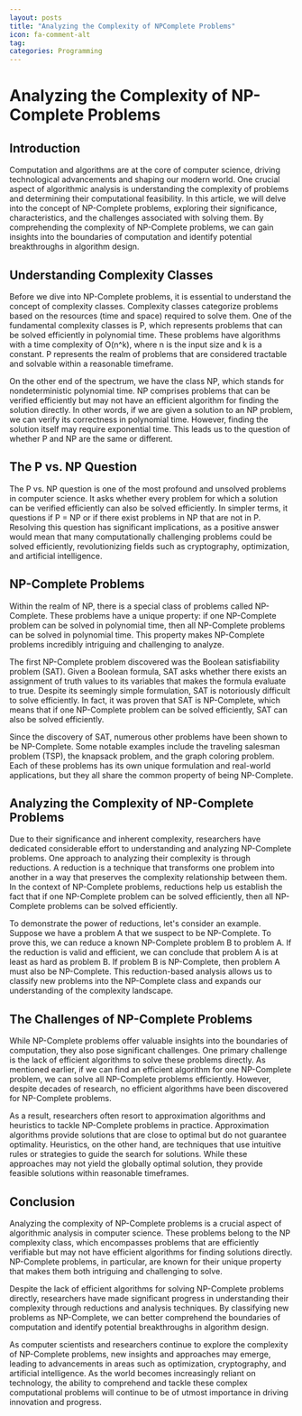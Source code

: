 ```yaml
---
layout: posts
title: "Analyzing the Complexity of NPComplete Problems"
icon: fa-comment-alt
tag:      
categories: Programming
---
```



# Analyzing the Complexity of NP-Complete Problems

## Introduction

Computation and algorithms are at the core of computer science, driving technological advancements and shaping our modern world. One crucial aspect of algorithmic analysis is understanding the complexity of problems and determining their computational feasibility. In this article, we will delve into the concept of NP-Complete problems, exploring their significance, characteristics, and the challenges associated with solving them. By comprehending the complexity of NP-Complete problems, we can gain insights into the boundaries of computation and identify potential breakthroughs in algorithm design.

## Understanding Complexity Classes

Before we dive into NP-Complete problems, it is essential to understand the concept of complexity classes. Complexity classes categorize problems based on the resources (time and space) required to solve them. One of the fundamental complexity classes is P, which represents problems that can be solved efficiently in polynomial time. These problems have algorithms with a time complexity of O(n^k), where n is the input size and k is a constant. P represents the realm of problems that are considered tractable and solvable within a reasonable timeframe.

On the other end of the spectrum, we have the class NP, which stands for nondeterministic polynomial time. NP comprises problems that can be verified efficiently but may not have an efficient algorithm for finding the solution directly. In other words, if we are given a solution to an NP problem, we can verify its correctness in polynomial time. However, finding the solution itself may require exponential time. This leads us to the question of whether P and NP are the same or different.

## The P vs. NP Question

The P vs. NP question is one of the most profound and unsolved problems in computer science. It asks whether every problem for which a solution can be verified efficiently can also be solved efficiently. In simpler terms, it questions if P = NP or if there exist problems in NP that are not in P. Resolving this question has significant implications, as a positive answer would mean that many computationally challenging problems could be solved efficiently, revolutionizing fields such as cryptography, optimization, and artificial intelligence.

## NP-Complete Problems

Within the realm of NP, there is a special class of problems called NP-Complete. These problems have a unique property: if one NP-Complete problem can be solved in polynomial time, then all NP-Complete problems can be solved in polynomial time. This property makes NP-Complete problems incredibly intriguing and challenging to analyze.

The first NP-Complete problem discovered was the Boolean satisfiability problem (SAT). Given a Boolean formula, SAT asks whether there exists an assignment of truth values to its variables that makes the formula evaluate to true. Despite its seemingly simple formulation, SAT is notoriously difficult to solve efficiently. In fact, it was proven that SAT is NP-Complete, which means that if one NP-Complete problem can be solved efficiently, SAT can also be solved efficiently.

Since the discovery of SAT, numerous other problems have been shown to be NP-Complete. Some notable examples include the traveling salesman problem (TSP), the knapsack problem, and the graph coloring problem. Each of these problems has its own unique formulation and real-world applications, but they all share the common property of being NP-Complete.

## Analyzing the Complexity of NP-Complete Problems

Due to their significance and inherent complexity, researchers have dedicated considerable effort to understanding and analyzing NP-Complete problems. One approach to analyzing their complexity is through reductions. A reduction is a technique that transforms one problem into another in a way that preserves the complexity relationship between them. In the context of NP-Complete problems, reductions help us establish the fact that if one NP-Complete problem can be solved efficiently, then all NP-Complete problems can be solved efficiently.

To demonstrate the power of reductions, let's consider an example. Suppose we have a problem A that we suspect to be NP-Complete. To prove this, we can reduce a known NP-Complete problem B to problem A. If the reduction is valid and efficient, we can conclude that problem A is at least as hard as problem B. If problem B is NP-Complete, then problem A must also be NP-Complete. This reduction-based analysis allows us to classify new problems into the NP-Complete class and expands our understanding of the complexity landscape.

## The Challenges of NP-Complete Problems

While NP-Complete problems offer valuable insights into the boundaries of computation, they also pose significant challenges. One primary challenge is the lack of efficient algorithms to solve these problems directly. As mentioned earlier, if we can find an efficient algorithm for one NP-Complete problem, we can solve all NP-Complete problems efficiently. However, despite decades of research, no efficient algorithms have been discovered for NP-Complete problems.

As a result, researchers often resort to approximation algorithms and heuristics to tackle NP-Complete problems in practice. Approximation algorithms provide solutions that are close to optimal but do not guarantee optimality. Heuristics, on the other hand, are techniques that use intuitive rules or strategies to guide the search for solutions. While these approaches may not yield the globally optimal solution, they provide feasible solutions within reasonable timeframes.

## Conclusion

Analyzing the complexity of NP-Complete problems is a crucial aspect of algorithmic analysis in computer science. These problems belong to the NP complexity class, which encompasses problems that are efficiently verifiable but may not have efficient algorithms for finding solutions directly. NP-Complete problems, in particular, are known for their unique property that makes them both intriguing and challenging to solve.

Despite the lack of efficient algorithms for solving NP-Complete problems directly, researchers have made significant progress in understanding their complexity through reductions and analysis techniques. By classifying new problems as NP-Complete, we can better comprehend the boundaries of computation and identify potential breakthroughs in algorithm design.

As computer scientists and researchers continue to explore the complexity of NP-Complete problems, new insights and approaches may emerge, leading to advancements in areas such as optimization, cryptography, and artificial intelligence. As the world becomes increasingly reliant on technology, the ability to comprehend and tackle these complex computational problems will continue to be of utmost importance in driving innovation and progress.